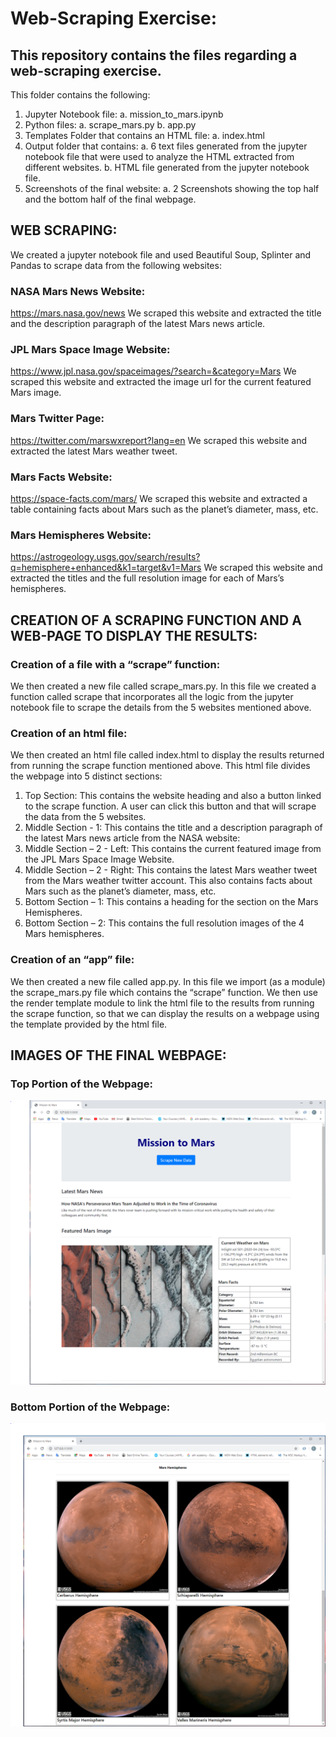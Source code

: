 # Web-Scraping Exercise:

## This repository contains the files regarding a web-scraping exercise.
This folder contains the following:
1.	Jupyter Notebook file:
a.	mission_to_mars.ipynb
2.	Python files:
a.	scrape_mars.py
b.	app.py
3.	Templates Folder that contains an HTML file: 
a.	index.html
4.	Output folder that contains:
a.	6 text files generated from the jupyter notebook file that were used to analyze the HTML extracted from different websites.
b.	HTML file generated from the jupyter notebook file. 
5.	Screenshots of the final website:
a.	2 Screenshots showing the top half and the bottom half of the final webpage.



## WEB SCRAPING:
We created a jupyter notebook file and used Beautiful Soup, Splinter and Pandas to scrape data from the following websites:

### NASA Mars News Website: 
https://mars.nasa.gov/news 
We scraped this website and extracted the title and the description paragraph of the latest Mars news article.

### JPL Mars Space Image Website: 
https://www.jpl.nasa.gov/spaceimages/?search=&category=Mars 
We scraped this website and extracted the image url for the current featured Mars image.

### Mars Twitter Page: 
https://twitter.com/marswxreport?lang=en 
We scraped this website and extracted the latest Mars weather tweet. 

### Mars Facts Website: 
https://space-facts.com/mars/
We scraped this website and extracted a table containing facts about Mars such as the planet’s diameter, mass, etc.

### Mars Hemispheres Website: 
https://astrogeology.usgs.gov/search/results?q=hemisphere+enhanced&k1=target&v1=Mars 
We scraped this website and extracted the titles and the full resolution image for each of Mars’s hemispheres. 



## CREATION OF A SCRAPING FUNCTION AND A WEB-PAGE TO DISPLAY THE RESULTS:

### Creation of a file with a “scrape” function:
We then created a new file called scrape_mars.py.
In this file we created a function called scrape that incorporates all the logic from the jupyter notebook file to scrape the details from the 5 websites mentioned above.

### Creation of an html file:
We then created an html file called index.html to display the results returned from running the scrape function mentioned above. This html file divides the webpage into 5 distinct sections:
1.	Top Section:
This contains the website heading and also a button linked to the scrape function. A user can click this button and that will scrape the data from the 5 websites.
2.	Middle Section - 1:
This contains the title and a description paragraph of the latest Mars news article from the NASA website:
3.	Middle Section – 2 - Left:
This contains the current featured image from the JPL Mars Space Image Website. 
4.	Middle Section – 2 - Right:
This contains the latest Mars weather tweet from the Mars weather twitter account.
This also contains facts about Mars such as the planet’s diameter, mass, etc.
5.	Bottom Section – 1:
This contains a heading for the section on the Mars Hemispheres.
6.	Bottom Section – 2:
This contains the full resolution images of the 4 Mars hemispheres.

### Creation of an “app” file:
We then created a new file called app.py.
In this file we import (as a module) the scrape_mars.py file which contains the “scrape” function.
We then use the render template module to link the html file to the results from running the scrape function, so that we can display the results on a webpage using the template provided by the html file.


## IMAGES OF THE FINAL WEBPAGE:

### Top Portion of the Webpage:

![](images/Website_Screenshot_01.PNG)

### Bottom Portion of the Webpage:

![](images/Website_Screenshot_02.PNG)

